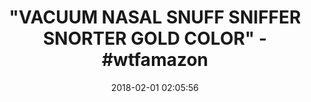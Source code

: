 ---
title: '"VACUUM NASAL SNUFF SNIFFER SNORTER GOLD COLOR" - #wtfamazon'
name: Vacuum Nasal Snuff Sniffer Snorter Gold Color
date: '2018-02-01 02:05:56'
buy_now: >-
  https://www.amazon.com/Vacuum-Nasal-Snuff-Sniffer-Snorter/dp/B017UMPABE?SubscriptionId=AKIAIA5RBQIWQVTCUEUQ&tag=coldcutdeals-20&linkCode=xm2&camp=2025&creative=165953&creativeASIN=B017UMPABE
description_markdown: |+
  Vacuum Nasal Snuff Sniffer Snorter Gold Color

    - Sniff Snuff Vacuum Dispenser Snorter Pocket Size Metal Gold Pack Of 1

tweet_id_str: '958884087170830336'
price: $5.98
you_save: ''
asin: B017UMPABE
image: 'https://images-na.ssl-images-amazon.com/images/I/21khGDtwJfL.jpg'

---